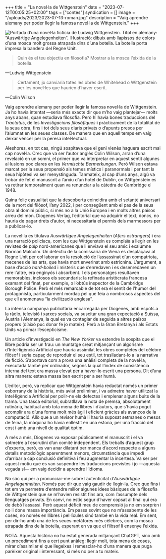 +++
title = "La novel·la de Wittgenstein"
date = "2023-07-12T00:05:25+02:00"
tags = ["contes"]
syndication = []
image = "/uploads/2023/2023-07-13-roman.jpg"
description = "Vaig aprendre alemany per poder llegir la famosa novel·la de Wittgenstein."
+++

<img src="/uploads/2023/2023-07-13-roman.jpg" alt="Portada d’una novel·la fictícia de Ludwig Wittgenstein. Títol en alemany: “Auswärtige Angelegenheiten”. Il·lustració: dibuix amb llapissos de colors d’una mosca molt grossa atrapada dins d’una botella. La botella porta impresa la bandera del Regne Unit.">

> Quin és el teu objectiu en filosofia? Mostrar a la mosca l’eixida de la botella.

—Ludwig Wittgenstein

> Certament, jo canviaria totes les obres de Whitehead o Wittgenstein per les novel·les que haurien d’haver escrit.

—Colin Wilson

Vaig aprendre alemany per poder llegir la famosa novel·la de Wittgenstein. Ja ho havia intentat —seria més exacte dir que m’ho vaig plantejar— molts anys abans, quan estudiava filosofia. Però hi havia bones traduccions del *Tractatus*, de les *Investigacions filosòfiques* i pràcticament de la totalitat de la seua obra, fins i tot dels seus diaris privats o d’apunts presos per l’alumnat en les seues classes. De manera que en aquell temps em vaig deixar véncer per la peresa intel·lectual.

Aleshores, en tot cas, ningú sospitava que el geni vienès haguera escrit mai cap novel·la. Crec que va ser l’autor anglès Colin Wilson, arran d’una revelació en un somni, el primer que va interpretar en aquest sentit algunes al·lusions poc clares en les *Vermischte Bermerkungen*. Però Wilson estava marcat per la seua propensió als temes místics i paranormals i per tant la seua hipòtesi va ser menystinguda. Tanmateix, al cap d’uns anys, algú va trobar de fet el manuscrit a l’arxiu d’un hotel de Dublín, on Wittgenstein es va retirar temporalment quan va renunciar a la càtedra de Cambridge el 1948.

Quina feliç casualitat que la descoberta coincidira amb el setantè aniversari de la mort del filòsof, l’any 2022, i per consegüent amb el pas de la seua obra al domini públic, si més no a la Unió Europea i en molts altres països arreu del món. Diogenes Verlag, l’editorial que va adquirir el text, doncs, no hauria de pagar drets d’autor, ni necessitaria el permís dels marmessors per a publicar-lo.

La novel·la es titulava *Auswärtigee Angelegenheiten* (*Afers estrangers*) i era una narració policíaca, com les que Wittgenstein es complaïa a llegir en les revistes de *pulp* nord-americanes que li enviava el seu amic i exalumne Norman Malcolm. Un detectiu de la comissaria de Viena es desplaçava al Regne Unit per col·laborar en la resolució de l’assassinat d’un compatriota, mecenes de les arts, que havia mort enverinat amb estricnina. L’argument, a base d’acció *hard-boiled* i misteris que s’enredaven i es desenredaven un rere l'altre, era enginyós i absorbent. I els personatges resultaven memorables, inclosos els secundaris: la refinada aristòcrata francesa examant del finat, per exemple, o l’obtús inspector de la Cambridge Borough Police. Però el més remarcable de tot era el sentit de l’humor del protagonista, particularment mordaç pel que feia a nombrosos aspectes del que ell anomenava “la civilització anglesa”.

La intensa campanya publicitària encarregada per Diogenes, amb espots a la ràdio, televisió i xarxes socials, va suscitar una gran expectació a Suïssa, Àustria i Alemanya, la qual es va contagiar de seguida a altres països propers (d’això puc donar fe jo mateix). Però a la Gran Bretanya i als Estats Units va primar l’escepticisme.

Un article d’investigació en *The New Yorker* va estendre la sospita que el llibre podria ser un frau: un muntatge creat mitjançant un algorisme d’Intel·ligència Artificial que hauria assimilat les obres completes del cèlebre filòsof i seria capaç de reproduir el seu estil, tot traslladant-lo a la narrativa de ficció. S’aportava com a prova una anàlisi completa de la novel·la, executada també per ordinador, segons la qual l’índex de consistència interna del text era massa elevat per a haver-lo escrit una persona. Dit d’una altra manera: estava massa ben escrit per a ser humà.

L’editor, però, va replicar que Wittgenstein havia redactat només un primer esborrany de la història, més aviat preliminar, i va admetre haver utilitzat la Intel·ligència Artificial per polir-ne els defectes i emplenar alguns buits de la trama. Una tasca editorial, subratllava la nota de premsa, absolutament rutinària, habitual amb tota mena de llibres i d’autors, que s’havia pogut acomplir ara d’una forma molt més àgil i eficient gràcies als avanços de la computació. Allò que a un revisor humà li hauria suposat setmanes o mesos de feina, la màquina ho havia enllestit en una estona, per una fracció del cost i amb una nivell de qualitat òptim.

A més a més, Diogenes va exposar públicament el manuscrit i el va sotmetre a l’escrutini d’un comitè independent. Els treballs d’aquest grup d’experts, però, es van anar dilatant per manca d’acord respecte a alguns detalls metodològic aparentment menors, circumstància que impedí d’arribar a cap conclusió definitiva i feu augmentar la incertesa. Va ser per aquest motiu que es van suspendre les traduccions previstes i jo —aquesta vegada sí— em vaig decidir a aprendre l’idioma.

No sóc qui per a pronunciar-me sobre l’autenticitat d’*Auswärtigee Angelegenheiten*. Només puc dir que vaig gaudir de llegir-la. Crec que fins i tot em va permetre d’entendre millor algunes idees bàsiques de la filosofia de Wittgenstein que se m’havien resistit fins ara, com l’assumpte dels llenguatges privats. En canvi, no estic segur d’haver copsat al final qui era de debò l’assassí. Però aquest dèficit meu de comprensió ja no em sorprèn i no li done massa importància. Em passa sovint que no m’assabente de les coses, no només en llibres i pel·lícules sinó també en la vida real. Em sent, per dir-ho amb una de les seues metàfores més cèlebres, com la mosca atrapada dins de la botella, esperant en va que el filòsof li ensenye l’eixida.


<div class="small">NOTA. Aquesta història no ha estat generada mitjançant ChatGPT, sinó amb un procediment fins a cert punt anàleg: llegir molt, tota mena de coses, mirar d’assimilar el que llegeixes i remesclar-ho d’una manera que puga parèixer original i interessant, si més no per a tu mateix.</div>